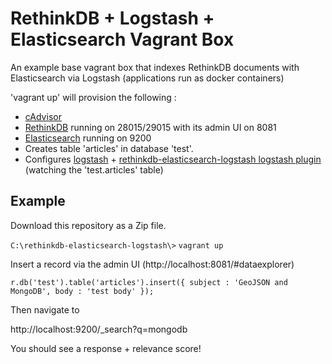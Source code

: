 # RethinkDB + Logstash + Elasticsearch Vagrant Box

An example base vagrant box that indexes RethinkDB documents with Elasticsearch via Logstash (applications run as docker containers)

'vagrant up' will provision the following :

* [cAdvisor](https://github.com/google/cadvisor)
* [RethinkDB](https://www.rethinkdb.com/) running on 28015/29015 with its admin UI on 8081
* [Elasticsearch](https://www.elastic.co/products/elasticsearch) running on 9200
* Creates table 'articles' in database 'test'.  
* Configures [logstash](https://www.elastic.co/products/logstash) + [rethinkdb-elasticsearch-logstash logstash plugin](https://github.com/BrianRosamilia/rethinkdb-elasticsearch-logstash.git) (watching the 'test.articles' table)

## Example

Download this repository as a Zip file.

`C:\rethinkdb-elasticsearch-logstash\>` `vagrant up`

Insert a record via the admin UI (http://localhost:8081/#dataexplorer)

`r.db('test').table('articles').insert({ subject : 'GeoJSON and MongoDB', body : 'test body' });`

Then navigate to 

http://localhost:9200/_search?q=mongodb

You should see a response + relevance score!
